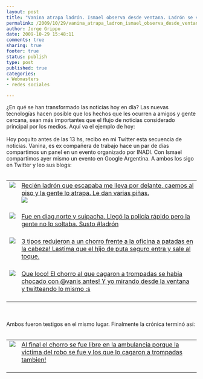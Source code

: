 ```yaml
--- 
layout: post
title: "Vanina atrapa ladrón. Ismael observa desde ventana. Ladrón se va tranqui a su casa."
permalink: /2009/10/29/vanina_atrapa_ladron_ismael_observa_desde_ventana_ladron_se_va_tranqui_a_su_casa/
author: Jorge Grippo
date: 2009-10-29 15:48:11
comments: true
sharing: true
footer: true
status: publish
type: post
published: true
categories: 
- Webmasters
- redes sociales

---
```

<!-- 110 -->
¿En qué se han transformado las noticias hoy en día? Las nuevas tecnologías hacen posible que los hechos que les ocurren a amigos y gente cercana, sean más importantes que el flujo de noticias considerado principal por los medios. Aquí va el ejemplo de hoy:<br /><br />
Hoy poquito antes de las 13 hs, recibo en mi Twitter esta secuencia de noticias. Vanina, es ex compañera de trabajo hace un par de días compartimos un panel en un evento organizado por INADI. Con Ismael compartimos ayer mismo un evento en Google Argentina. A ambos los sigo en Twitter y leo sus blogs:<br /><br />
<table>
<tbody>
<tr><td valign="top">
<a href="http://twitter.com/vanis"><img src="http://a3.twimg.com/profile_images/122976109/vb_bigger.jpg" /></a></td>
<td valign="top"><a href="http://twitter.com/vanis/status/5262352746">Recién ladrón que escapaba me lleva por delante, caemos al piso y la gente lo atrapa. Le dan varias piñas. <br /><img src="http://cdn.cloudfiles.mosso.com/c54102/app7056571256832722.jpg" /></a><br /><br /></td></tr>
<tr><td valign="top">
<a href="http://twitter.com/vanis"><img src="http://a3.twimg.com/profile_images/122976109/vb_bigger.jpg" /></a></td>
<td valign="top"><a href="http://twitter.com/vanis/status/5262480151">Fue en diag.norte y suipacha. Llegó la policía rápido pero la gente no lo soltaba. Susto #ladrón</a><br /><br /></td></tr>
<tr><td valign="top">
<a href="http://twitter.com/briascoi"><img src="http://a1.twimg.com/profile_images/422843706/twitter_bigger.JPG" /></a></td>
<td valign="top"><a href="http://twitter.com/briascoi/status/5262307355">3 tipos redujeron a un chorro frente a la oficina a patadas en la cabeza! Lastima que el hijo de puta seguro entra y sale al toque.</a><br /><br /></td></tr>
<tr><td valign="top">
<a href="http://twitter.com/briascoi"><img src="http://a1.twimg.com/profile_images/422843706/twitter_bigger.JPG" /></a></td>
<td valign="top"><a href="http://twitter.com/briascoi/status/5263821561">Que loco! El chorro al que cagaron a trompadas se habia chocado con @vanis antes! Y yo mirando desde la ventana y twitteando lo mismo :s</a><br /><br /></td></tr>
</tbody></table>
<br />
<br />
Ambos fueron testigos en el mismo lugar. Finalmente la crónica terminó así:
<br />
<br />
<table>
<tbody><tr><td valign="top">
<a href="http://twitter.com/briascoi"><img src="http://a1.twimg.com/profile_images/422843706/twitter_bigger.JPG" /></a></td>
<td valign="top"><a href="http://twitter.com/briascoi/status/5264248130">Al final el chorro se fue libre en la ambulancia porque la victima del robo se fue y los que lo cagaron a trompadas tambien!</a><br /><br /></td></tr>
</tbody></table>


